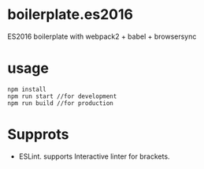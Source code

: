 # boilerplate.es2016
ES2016 boilerplate with webpack2 + babel + browsersync

# usage
```
npm install
npm run start //for development
npm run build //for production
```

# Supprots
- ESLint. supports Interactive linter for brackets.